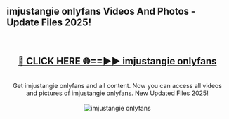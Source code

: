 <h2>imjustangie onlyfans Videos And Photos - Update Files 2025!</h2>
<br>
<div align="center">
<h2><a href="https://linkcuts.com/hfmhzwbr" rel="nofollow">🔴 CLICK HERE 🌐==►► imjustangie onlyfans</a></h2>
<br>
Get imjustangie onlyfans and all content. Now you can access all videos and pictures of imjustangie onlyfans. New Updated Files 2025!
<br>
<br>
<a href="https://linkcuts.com/hfmhzwbr" rel="nofollow" data-target="animated-image.originalLink"><img src="https://i.ibb.co.com/WyWwxjT/player-gif2.gif" alt="imjustangie onlyfans" style="max-width: 100%; display: inline-block;" data-target="animated-image.originalImage"></a>
</div>
<br>